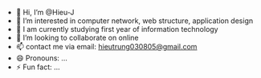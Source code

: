 - 👋 Hi, I’m @Hieu-J
- 👀 I’m interested in computer network, web structure, application design
- 🌱 I am currently studying first year of information technology
- 💞️ I’m looking to collaborate on online
- 📫 contact me via email: hieutrung030805@gmail.com
- 😄 Pronouns: ...
- ⚡ Fun fact: ...

<!---
Hieu-J/Hieu-J is a ✨ special ✨ repository because its `README.md` (this file) appears on your GitHub profile.
You can click the Preview link to take a look at your changes.
--->
